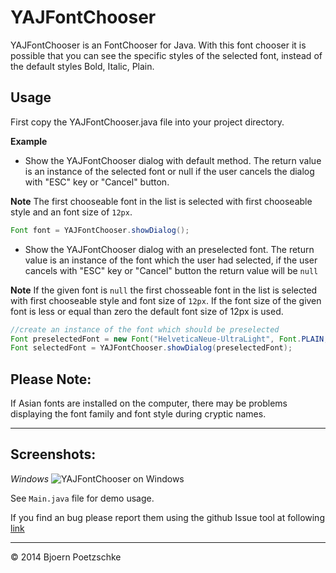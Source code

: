 YAJFontChooser
==============

YAJFontChooser is an FontChooser for Java. With this font chooser it is possible that you can see the specific styles of the selected font, instead of the default styles Bold, Italic, Plain.

Usage
-----
First copy the YAJFontChooser.java file into your project directory.

**Example**

* Show the YAJFontChooser dialog with default method. The return value is an instance of the selected font or null if the user cancels the dialog with "ESC" key or "Cancel" button.  

**Note** The first chooseable font in the list is selected with first chooseable style and an font size of <code>12px</code>.
```java
Font font = YAJFontChooser.showDialog();
```
* Show the YAJFontChooser dialog with an preselected font. The return value is an instance of the font which the user had selected, if the user cancels with "ESC" key or "Cancel" button the return value will be <code>null</code>

**Note** If the given font is <code>null</code> the first chosseable font in the list is selected with first chooseable style and font size of <code>12px</code>. If the font size of the given font is less or equal than zero the default font size of 12px is used.
```java
//create an instance of the font which should be preselected
Font preselectedFont = new Font("HelveticaNeue-UltraLight", Font.PLAIN, 10);
Font selectedFont = YAJFontChooser.showDialog(preselectedFont);
```

Please Note:
------------
If Asian fonts are installed on the computer, there may be problems displaying the font family and font style during cryptic names.

---

Screenshots:
-----------
*Windows*
![YAJFontChooser on Windows](http://www.bpdev.net/YAJFontChooser_win.png)

See <code>Main.java</code> file for demo usage.

If you find an bug please report them using the github Issue tool at following [link](https://github.com/kaenplan/YAJFontChooser/issues)

---

© 2014 Bjoern Poetzschke
